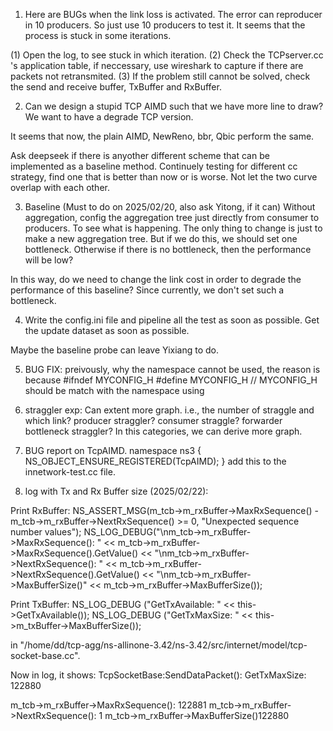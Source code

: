 1. Here are BUGs when the link loss is activated. The error can reproducer in 10 producers. So just use 10 producers to test it.
It seems that the process is stuck in some iterations.

(1) Open the log, to see stuck in which iteration.
(2) Check the TCPserver.cc 's application table, if neccessary, use wireshark to capture if there are packets not retransmited.
(3) If the problem still cannot be solved, check the send and receive buffer, TxBuffer and RxBuffer.

2. Can we design a stupid TCP AIMD such that we have more line to draw? We want to have a degrade TCP version.

It seems that now, the plain AIMD, NewReno, bbr, Qbic perform the same.

Ask deepseek if there is anyother different scheme that can be implemented as a baseline method.
Continuely testing for different cc strategy, find one that is better than now or is worse. Not let the two curve overlap with each other.

3. Baseline (Must to do on 2025/02/20, also ask Yitong, if it can)
Without aggregation, config the aggregation tree just directly from consumer to producers. To see what is happening. The only thing to change is just to make a new aggregation tree.
But if we do this, we should set one bottleneck. Otherwise if there is no bottleneck, then the performance will be low? 

In this way, do we need to change the link cost in order to degrade the performance of this baseline? Since currently, we don't set such a bottleneck.

4. Write the config.ini file and pipeline all the test as soon as possible. Get the update dataset as soon as possible.

Maybe the baseline probe can leave Yixiang to do.


5. BUG FIX:
preivously, why the namespace cannot be used, the reason is because 
#ifndef MYCONFIG_H
#define MYCONFIG_H
// MYCONFIG_H
should be match with the namespace using


6. straggler exp:
Can extent more graph. i.e., the number of straggle and which link? producer straggler? consumer straggle? forwarder bottleneck straggler? In this categories, we can derive more graph.

7. BUG report on TcpAIMD.
namespace ns3 {
NS_OBJECT_ENSURE_REGISTERED(TcpAIMD);
}
add this to the innetwork-test.cc file.

8. log with Tx and Rx Buffer size (2025/02/22):

Print RxBuffer:
NS_ASSERT_MSG(m_tcb->m_rxBuffer->MaxRxSequence() - m_tcb->m_rxBuffer->NextRxSequence() >= 0,
                      "Unexpected sequence number values");
        NS_LOG_DEBUG("\nm_tcb->m_rxBuffer->MaxRxSequence(): " 
             << m_tcb->m_rxBuffer->MaxRxSequence().GetValue()
             << "\nm_tcb->m_rxBuffer->NextRxSequence(): "
             << m_tcb->m_rxBuffer->NextRxSequence().GetValue()
             << "\nm_tcb->m_rxBuffer->MaxBufferSize()"
             << m_tcb->m_rxBuffer->MaxBufferSize());

Print TxBuffer:
NS_LOG_DEBUG ("GetTxAvailable: " << this->GetTxAvailable());
    NS_LOG_DEBUG ("GetTxMaxSize: " << this->m_txBuffer->MaxBufferSize());

in "/home/dd/tcp-agg/ns-allinone-3.42/ns-3.42/src/internet/model/tcp-socket-base.cc".

Now in log, it shows:
TcpSocketBase:SendDataPacket(): GetTxMaxSize: 122880

m_tcb->m_rxBuffer->MaxRxSequence(): 122881
m_tcb->m_rxBuffer->NextRxSequence(): 1
m_tcb->m_rxBuffer->MaxBufferSize()122880